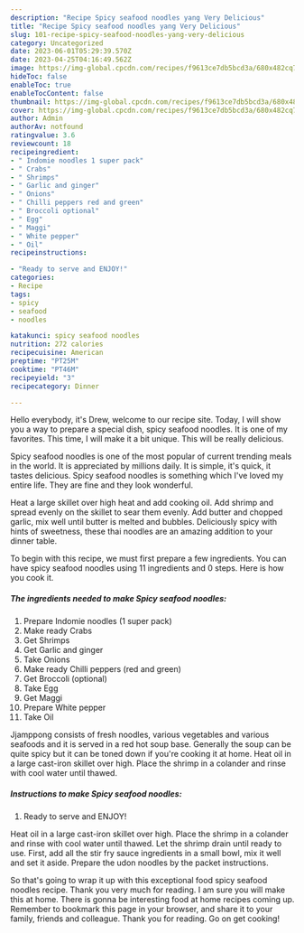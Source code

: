 ```yaml
---
description: "Recipe Spicy seafood noodles yang Very Delicious"
title: "Recipe Spicy seafood noodles yang Very Delicious"
slug: 101-recipe-spicy-seafood-noodles-yang-very-delicious
category: Uncategorized
date: 2023-06-01T05:29:39.570Z
date: 2023-04-25T04:16:49.562Z
image: https://img-global.cpcdn.com/recipes/f9613ce7db5bcd3a/680x482cq70/spicy-seafood-noodles-recipe-main-photo.jpg
hideToc: false
enableToc: true
enableTocContent: false
thumbnail: https://img-global.cpcdn.com/recipes/f9613ce7db5bcd3a/680x482cq70/spicy-seafood-noodles-recipe-main-photo.jpg
cover: https://img-global.cpcdn.com/recipes/f9613ce7db5bcd3a/680x482cq70/spicy-seafood-noodles-recipe-main-photo.jpg
author: Admin
authorAv: notfound
ratingvalue: 3.6
reviewcount: 18
recipeingredient:
- " Indomie noodles 1 super pack"
- " Crabs"
- " Shrimps"
- " Garlic and ginger"
- " Onions"
- " Chilli peppers red and green"
- " Broccoli optional"
- " Egg"
- " Maggi"
- " White pepper"
- " Oil"
recipeinstructions:

- "Ready to serve and ENJOY!"
categories:
- Recipe
tags:
- spicy
- seafood
- noodles

katakunci: spicy seafood noodles 
nutrition: 272 calories
recipecuisine: American
preptime: "PT25M"
cooktime: "PT46M"
recipeyield: "3"
recipecategory: Dinner

---
```



Hello everybody, it's Drew, welcome to our recipe site. Today, I will show you a way to prepare a special dish, spicy seafood noodles. It is one of my favorites. This time, I will make it a bit unique. This will be really delicious.

Spicy seafood noodles is one of the most popular of current trending meals in the world. It is appreciated by millions daily. It is simple, it's quick, it tastes delicious. Spicy seafood noodles is something which I've loved my entire life. They are fine and they look wonderful.

Heat a large skillet over high heat and add cooking oil. Add shrimp and spread evenly on the skillet to sear them evenly. Add butter and chopped garlic, mix well until butter is melted and bubbles. Deliciously spicy with hints of sweetness, these thai noodles are an amazing addition to your dinner table.


To begin with this recipe, we must first prepare a few ingredients. You can have spicy seafood noodles using 11 ingredients and 0 steps. Here is how you cook it.

<!--inarticleads1-->

##### The ingredients needed to make Spicy seafood noodles:

1. Prepare  Indomie noodles (1 super pack)
1. Make ready  Crabs
1. Get  Shrimps
1. Get  Garlic and ginger
1. Take  Onions
1. Make ready  Chilli peppers (red and green)
1. Get  Broccoli (optional)
1. Take  Egg
1. Get  Maggi
1. Prepare  White pepper
1. Take  Oil


Jjamppong consists of fresh noodles, various vegetables and various seafoods and it is served in a red hot soup base. Generally the soup can be quite spicy but it can be toned down if you&#39;re cooking it at home. Heat oil in a large cast-iron skillet over high. Place the shrimp in a colander and rinse with cool water until thawed. 

<!--inarticleads2-->

##### Instructions to make Spicy seafood noodles:


1. Ready to serve and ENJOY!

Heat oil in a large cast-iron skillet over high. Place the shrimp in a colander and rinse with cool water until thawed. Let the shrimp drain until ready to use. First, add all the stir fry sauce ingredients in a small bowl, mix it well and set it aside. Prepare the udon noodles by the packet instructions. 

So that's going to wrap it up with this exceptional food spicy seafood noodles recipe. Thank you very much for reading. I am sure you will make this at home. There is gonna be interesting food at home recipes coming up. Remember to bookmark this page in your browser, and share it to your family, friends and colleague. Thank you for reading. Go on get cooking!
